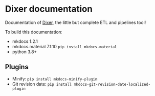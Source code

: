 # Dixer documentation

Documentation of [Dixer](https://dixer.stgo.do), the little but complete ETL and pipelines tool!

To build this documentation:

- mkdocs 1.2.1
- mkdocs material 7.1.10 `pip install mkdocs-material`
- python 3.8+

## Plugins

- Minify: `pip install mkdocs-minify-plugin`
- Git revision date: `pip install mkdocs-git-revision-date-localized-plugin`